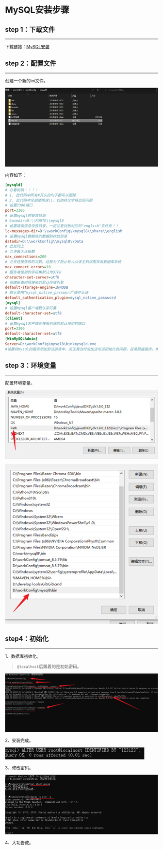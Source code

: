 # MySQL安装步骤

## step 1：下载文件

---

下载链接：[MySQL安装](https://dev.mysql.com/downloads/file/?id=476233%EF%BC%89)



## step 2：配置文件

---

创建一个新的ini文件。

![p1](images/p1.png)

内容如下：

```ini
[mysqld]
# 必看说明：！！！
# 1. 此代码中所有#开头的句子都可以删除
# 2. 此代码中全部使用双\\，以防转义字符出现问题
# 设置3306端口
port=3306
# 设置mysql的安装目录
# basedir=D:\\ROUTE\\mysql8
# 设置错误信息存放目录，一定注意找到对应的"english"文件夹！！
lc-messages-dir=D:\\workConfig\\mysql8\\share\\english
# 设置mysql数据库的数据的存放目录
datadir=D:\\workConfig\\mysql8\\Data   
# 此处同上
# 允许最大连接数
max_connections=200
# 允许连接失败的次数。这是为了防止有人从该主机试图攻击数据库系统
max_connect_errors=10
# 服务端使用的字符集默认为UTF8
character-set-server=utf8
# 创建新表时将使用的默认存储引擎
default-storage-engine=INNODB
# 默认使用“mysql_native_password”插件认证
default_authentication_plugin=mysql_native_password
[mysql]
# 设置mysql客户端默认字符集
default-character-set=utf8
[client]
# 设置mysql客户端连接服务端时默认使用的端口
port=3306
default-character-set=utf8
[WinMySQLAdmin]
Server=D:\workConfig\mysql8\bin\mysqld.exe	
#设置将mysql的服务添加到注册表中，反正我当时没加这句话初始化有问题，目录照猫画虎，单双杠自己选
```



## step 3：环境变量

---

配置环境变量。

![p2](images/p2.png)

![p3](images/p3.png)



## step4：初始化

---

1、数据库初始化。

> `@localhost`后跟着的是初始密码。

![p4](images/p4.png)

2、安装完成。

![p5](images/p5.png)

3、修改密码。

![p6](images/p6.png)

4、大功告成。

